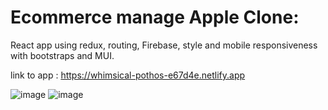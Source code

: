 # Ecommerce manage Apple Clone:
React app using redux, routing, Firebase, style and mobile responsiveness with bootstraps and MUI. 

link to app :
https://whimsical-pothos-e67d4e.netlify.app


![image](https://user-images.githubusercontent.com/94540100/193291931-e4a76791-0391-483d-824c-9690ae912615.png)
![image](https://user-images.githubusercontent.com/94540100/193291810-31b97b04-b028-46db-9985-06e69cde273e.png)

